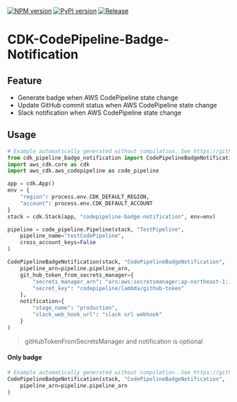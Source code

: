 [![NPM version](https://badge.fury.io/js/cdk-codepipeline-badge-notification.svg)](https://badge.fury.io/js/cdk-codepipeline-badge-notification)
[![PyPI version](https://badge.fury.io/py/cdk-codepipeline-badge-notification.svg)](https://badge.fury.io/py/cdk-codepipeline-badge-notification)
[![Release](https://github.com/kimisme9386/cdk-codepipeline-badge-notification/actions/workflows/release.yml/badge.svg)](https://github.com/kimisme9386/cdk-codepipeline-badge-notification/actions/workflows/release.yml)

# CDK-CodePipeline-Badge-Notification

## Feature

* Generate badge when AWS CodePipeline state change
* Update GitHub commit status when AWS CodePipeline state change
* Slack notification when AWS CodePipeline state change

## Usage

```python
# Example automatically generated without compilation. See https://github.com/aws/jsii/issues/826
from cdk_pipeline_badge_notification import CodePipelineBadgeNotification
import aws_cdk.core as cdk
import aws_cdk.aws_codepipeline as code_pipeline

app = cdk.App()
env = {
    "region": process.env.CDK_DEFAULT_REGION,
    "account": process.env.CDK_DEFAULT_ACCOUNT
}
stack = cdk.Stack(app, "codepipeline-badge-notification", env=env)

pipeline = code_pipeline.Pipeline(stack, "TestPipeline",
    pipeline_name="testCodePipeline",
    cross_account_keys=False
)

CodePipelineBadgeNotification(stack, "CodePipelineBadgeNotification",
    pipeline_arn=pipeline.pipeline_arn,
    git_hub_token_from_secrets_manager={
        "secrets_manager_arn": "arn:aws:secretsmanager:ap-northeast-1:111111111111:secret:codepipeline/lambda/github-token-YWWmII",
        "secret_key": "codepipeline/lambda/github-token"
    },
    notification={
        "stage_name": "production",
        "slack_web_hook_url": "slack url webhook"
    }
)
```

> gitHubTokenFromSecretsManager and notification is optional

#### Only badge

```python
# Example automatically generated without compilation. See https://github.com/aws/jsii/issues/826
CodePipelineBadgeNotification(stack, "CodePipelineBadgeNotification",
    pipeline_arn=pipeline.pipeline_arn
)
```
